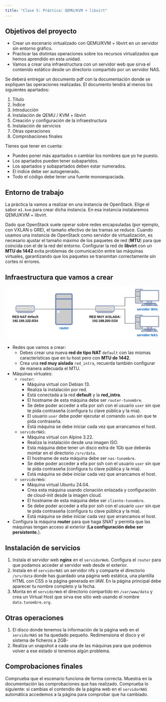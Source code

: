 ```yaml
---
title: "Clase 5: Práctica: QEMU/KVM + libvirt"
---
```


## Objetivos del proyecto

* Crear un escenario virtualizado con QEMU/KVM + libvirt en un servidor sin entorno gráfico.
* Practicar las distintas operaciones sobre los recursos virtualizados que hemos aprendido en esta unidad.
* Vamos a crear una infraestructura con un servidor web que sirva el contenido estático desde un directorio compartido por un servidor NAS.

Se deberá entregar un documento pdf con la documentación donde se expliquen las operaciones realizadas. El documento tendrá al menos los siguientes apartados:

1. Título
2. Índice
3. Introducción
4. Instalación de QEMU / KVM + libvirt
5. Creación y configuración de la infraestructura
6. Instalación de servicios
7. Otras operaciones
8. Comprobaciones finales

Tienes que tener en cuenta:

* Puedes poner más apartados o cambiar los nombres que yo he puesto.
* Los apartados pueden tener subapartdos.
* Los apartados y subapartados deben estar numerados.
* El índice debe ser autogenerado.
* Todo el código debe tener una fuente monoespaciada.


## Entorno de trabajo

La práctica la vamos a realizar en una instancia de OpenStack. Elige el sabor `m1.kvm` para crear dicha instancia. En esa instancia instalaremos QEMU/KVM + libvirt.

Dado que OpenStack suele operar sobre redes encapsuladas (por ejemplo, con VXLAN o GRE), el tamaño efectivo de las tramas se reduce. Cuando usamos una instancia de OpenStack como servidor de virtualización, es necesario ajustar el tamaño máximo de los paquetes de red (**MTU**) para que coincida con el de la red del entorno. Configurar la red de **libvirt** con un **MTU de 1442** evita problemas de comunicación entre las máquinas virtuales, garantizando que los paquetes se transmitan correctamente sin cortes ni errores.


## Infraestructura que vamos a crear

![esuqema](img/practica.png)

* Redes que vamos a crear:
	* Debes crear una nueva **red de tipo NAT** `default` con las mismas características que en tu host pero con **MTU de 1442**.
	* Crea una **red muy aislada** `red_intra`, recuerda también configurar de manera adecuada el MTU.
* Máquinas virtuales:
	* `router`:
		* Máquina virtual con Debian 13.
		* Realiza la instalación por red.
		* Está conectada a la red **default** y la **red_intra**.
		* El hostname de esta máquina debe ser `router-tunombre`.
		* Se debe poder acceder a ella por ssh con el usuario `user` sin que te pida contraseña (configura tu clave pública y la mia).
    	* El usuario `user` debe poder ejecutar el comando `sudo` sin que te pida contraseña.
		* Está máquina se debe iniciar cada vez que arrancamos el host.
	* `servidorNAS`:
		* Máquina virtual con Alpine 3.22.
		* Realiza la instalación desde una imagen ISO.
		* Esta máquina debe tener un disco extra de 1Gb que deberás montar en el directorio `/srv/data`.
		* El hostname de esta máquina debe ser `nas-tunombre`.
		* Se debe poder acceder a ella por ssh con el usuario `user` sin que te pida contraseña (configura tu clave pública y la mia).
		* Está máquina se debe iniciar cada vez que arrancamos el host.
	* `servidorWeb`:
		* Máquina virtual Ubuntu 24.04.
		* Crea esta máquina usando clonación enlazada y configuración de cloud-init desde la imagen cloud.
		* El hostname de esta máquina debe ser `cliente-tunombre`.
		* Se debe poder acceder a ella por ssh con el usuario `user` sin que te pida contraseña (configura tu clave pública y la mia).
    	* Está máquina se debe iniciar cada vez que arrancamos el host.
* Configura la máquina **router** para que haga SNAT y permita que las máquinas tengan acceso al exterior (**La configuración debe ser persistente.**). 


## Instalación de servicios

1. Instala el servidor web **nginx** en el `servidorWeb`. Configura el `router` para que podamos acceder al servidor web desde el exterior.
2. Instala en el `servidorNAS` un servidor nfs y comparte el directorio `/srv/data` donde has guardado una página web estática, una plantilla HTML con CSS o la página generada en IAW. En la página principal debe aparecer tu nombre completo y la fecha.
3. Monta en el `servidorWeb` el directorio compartido en `/var/www/data` y crea un Virtual Host que sirva ese sitio web usando el nombre `data.tunombre.org`.

## Otras operaciones

1. El disco donde tenemos la información de la página web en el `servidorNAS` se ha quedado pequeño. Redimensiona el disco y el sistema de ficheros a 2GB-
2. Realiza un snapshot a cada una de las máquinas para que podemos volver a ese estado si tenemos algún problema.


## Comprobaciones finales

Comprueba que el escenario funciona de forma correcta. Muestra en la documentación las comprobaciones que has realizado.
Comprueba lo siguiente: si cambias el contendio de la página web en el `servidorNAS` automática accedemos a la página para comprobar que ha cambiado.
